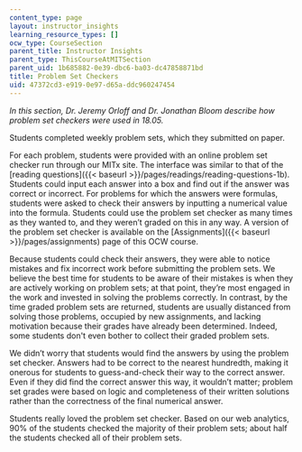 ```yaml
---
content_type: page
layout: instructor_insights
learning_resource_types: []
ocw_type: CourseSection
parent_title: Instructor Insights
parent_type: ThisCourseAtMITSection
parent_uid: 1b685882-0e39-dbc6-ba03-dc47858871bd
title: Problem Set Checkers
uid: 47372cd3-e919-0e97-d65a-ddc960247454
---
```


_In this section, Dr. Jeremy Orloff and Dr. Jonathan Bloom describe how problem set checkers were used in 18.05._

Students completed weekly problem sets, which they submitted on paper.

For each problem, students were provided with an online problem set checker run through our MITx site. The interface was similar to that of the [reading questions]({{< baseurl >}}/pages/readings/reading-questions-1b). Students could input each answer into a box and find out if the answer was correct or incorrect. For problems for which the answers were formulas, students were asked to check their answers by inputting a numerical value into the formula. Students could use the problem set checker as many times as they wanted to, and they weren’t graded on this in any way. A version of the problem set checker is available on the [Assignments]({{< baseurl >}}/pages/assignments) page of this OCW course.

Because students could check their answers, they were able to notice mistakes and fix incorrect work before submitting the problem sets. We believe the best time for students to be aware of their mistakes is when they are actively working on problem sets; at that point, they’re most engaged in the work and invested in solving the problems correctly. In contrast, by the time graded problem sets are returned, students are usually distanced from solving those problems, occupied by new assignments, and lacking motivation because their grades have already been determined. Indeed, some students don't even bother to collect their graded problem sets.

We didn’t worry that students would find the answers by using the problem set checker. Answers had to be correct to the nearest hundredth, making it onerous for students to guess-and-check their way to the correct answer. Even if they did find the correct answer this way, it wouldn’t matter; problem set grades were based on logic and completeness of their written solutions rather than the correctness of the final numerical answer.

Students really loved the problem set checker. Based on our web analytics, 90% of the students checked the majority of their problem sets; about half the students checked all of their problem sets.